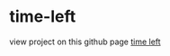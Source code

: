 # time-left

view project on this github page  [time left](https://balamithran.github.io/time-left/) 
